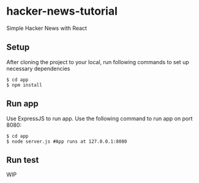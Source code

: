 # hacker-news-tutorial
Simple Hacker News with React

## Setup

After cloning the project to your local, run following commands to set up necessary dependencies

```
$ cd app
$ npm install
```
## Run app

Use ExpressJS to run app. Use the following command to run app on port 8080:

```
$ cd app
$ node server.js #App runs at 127.0.0.1:8080
```

## Run test
WIP
